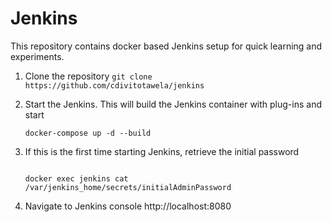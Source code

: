 # Jenkins
This repository contains docker based Jenkins setup for quick learning and experiments.

1. Clone the repository
   `git clone https://github.com/cdivitotawela/jenkins`

2. Start the Jenkins. This will build the Jenkins container with plug-ins and start
   ```shell
   docker-compose up -d --build
   ```
3. If this is the first time starting Jenkins, retrieve the initial password
   ```shell
   
   docker exec jenkins cat /var/jenkins_home/secrets/initialAdminPassword
   ```

4. Navigate to Jenkins console http://localhost:8080

